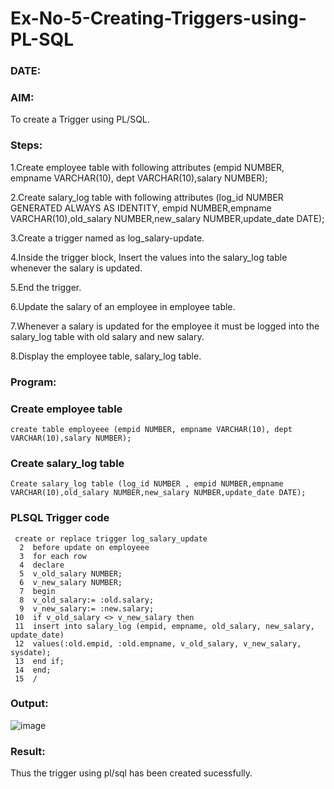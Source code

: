 # Ex-No-5-Creating-Triggers-using-PL-SQL
### DATE:
### AIM:
To create a Trigger using PL/SQL.
### Steps:
1.Create employee table with following attributes (empid NUMBER, empname VARCHAR(10), dept VARCHAR(10),salary NUMBER);

2.Create salary_log table with following attributes (log_id NUMBER GENERATED ALWAYS AS IDENTITY, empid NUMBER,empname VARCHAR(10),old_salary NUMBER,new_salary NUMBER,update_date DATE);

3.Create a trigger named as log_salary-update.

4.Inside the trigger block, Insert the values into the salary_log table whenever the salary is updated.

5.End the trigger.

6.Update the salary of an employee in employee table.

7.Whenever a salary is updated for the employee it must be logged into the salary_log table with old salary and new salary.

8.Display the employee table, salary_log table.

### Program:

### Create employee table
```
create table employeee (empid NUMBER, empname VARCHAR(10), dept VARCHAR(10),salary NUMBER);
```
### Create salary_log table
```
Create salary_log table (log_id NUMBER , empid NUMBER,empname VARCHAR(10),old_salary NUMBER,new_salary NUMBER,update_date DATE);
````
### PLSQL Trigger code
```
 create or replace trigger log_salary_update
  2  before update on employeee
  3  for each row
  4  declare
  5  v_old_salary NUMBER;
  6  v_new_salary NUMBER;
  7  begin
  8  v_old_salary:= :old.salary;
  9  v_new_salary:= :new.salary;
 10  if v_old_salary <> v_new_salary then
 11  insert into salary_log (empid, empname, old_salary, new_salary, update_date)
 12  values(:old.empid, :old.empname, v_old_salary, v_new_salary, sysdate);
 13  end if;
 14  end;
 15  /
```
### Output:
![image](https://github.com/SandhiyaR1/Ex-No-5-Creating-Triggers-using-PL-SQL/assets/113497571/abee543f-c397-43a6-b8cf-e61e655b75fe)
### Result:
Thus the trigger using pl/sql has been created sucessfully.
